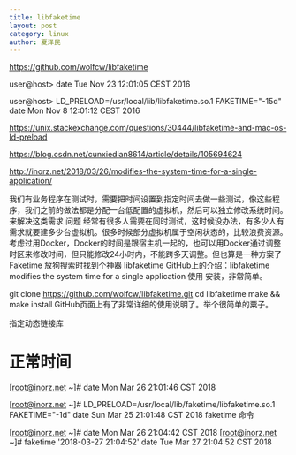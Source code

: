 ```yaml
---
title: libfaketime
layout: post
category: linux
author: 夏泽民
---
```

https://github.com/wolfcw/libfaketime

user@host> date
Tue Nov 23 12:01:05 CEST 2016

user@host> LD_PRELOAD=/usr/local/lib/libfaketime.so.1 FAKETIME="-15d" date
Mon Nov  8 12:01:12 CEST 2016

https://unix.stackexchange.com/questions/30444/libfaketime-and-mac-os-ld-preload

https://blog.csdn.net/cunxiedian8614/article/details/105694624

http://inorz.net/2018/03/26/modifies-the-system-time-for-a-single-application/
<!-- more -->
我们有业务程序在测试时，需要把时间设置到指定时间去做一些测试，像这些程序，我们之前的做法都是分配一台低配置的虚拟机，然后可以独立修改系统时间。来解决这类需求
问题
经常有很多人需要在同时测试，这时候没办法，有多少人有需求就要建多少台虚拟机。很多时候部分虚拟机属于空闲状态的，比较浪费资源。
考虑过用Docker，Docker的时间是跟宿主机一起的，也可以用Docker通过调整时区来修改时间，但只能修改24小时内，不能跨多天调整。但也算是一种方案了
Faketime
放狗搜索时找到个神器 libfaketime
GitHub上的介绍：libfaketime modifies the system time for a single application
使用
安装，非常简单。

git clone https://github.com/wolfcw/libfaketime.git
cd libfaketime
make && make install
GitHub页面上有了非常详细的使用说明了。举个很简单的粟子。

指定动态链接库

# 正常时间
[root@inorz.net ~]# date
Mon Mar 26 21:01:46 CST 2018
        
[root@inorz.net ~]# LD_PRELOAD=/usr/local/lib/faketime/libfaketime.so.1 FAKETIME="-1d" date
Sun Mar 25 21:01:48 CST 2018
faketime 命令

[root@inorz.net ~]# date
Mon Mar 26 21:04:42 CST 2018
[root@inorz.net ~]# faketime '2018-03-27 21:04:52' date
Tue Mar 27 21:04:52 CST 2018


